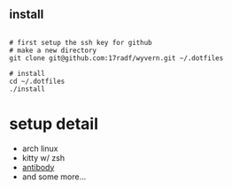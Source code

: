 install 
-------
```shell script

# first setup the ssh key for github
# make a new directory
git clone git@github.com:17radf/wyvern.git ~/.dotfiles

# install 
cd ~/.dotfiles
./install

```

setup detail
============

- arch linux
- kitty w/ zsh
- [antibody](https://getantibody.github.io)
- and some more...
